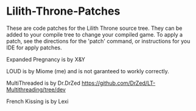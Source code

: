 # Lilith-Throne-Patches

These are code patches for the Lilith Throne source tree. They can be added to your compile tree to change your compiled game. To apply a patch, see the directions for the 'patch' command, or instructions for you IDE for apply patches.

Expanded Pregnancy is by X&Y

LOUD is by Miome (me) and is not garanteed to workly correctly.

MultiThreaded is by Dr.DrZed https://github.com/DrZed/LT-Multithreading/tree/dev

French Kissing is by Lexi

